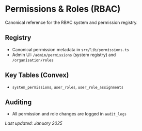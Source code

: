 # Permissions & Roles (RBAC)

Canonical reference for the RBAC system and permission registry.

## Registry

- Canonical permission metadata in `src/lib/permissions.ts`
- Admin UI: `/admin/permissions` (system registry) and `/organisation/roles`

## Key Tables (Convex)

- `system_permissions`, `user_roles`, `user_role_assignments`

## Auditing

- All permission and role changes are logged in `audit_logs`

_Last updated: January 2025_
